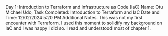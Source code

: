 Day 1: Introduction to Terraform and Infrastructure as Code (IaC)
Name: Otu Michael Udo,
Task Completed: Introduction to Terraform and IaC 
Date and Time: 12/02/2024 5:20 PM 
Additional Notes. This was not my first encounter with Terraform. I used this moment to solidify my background on IaC and I was happy I did so. I read and understood most of chapter 1.